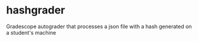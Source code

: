 # hashgrader
Gradescope autograder that processes a json file with a hash generated on a student's machine
